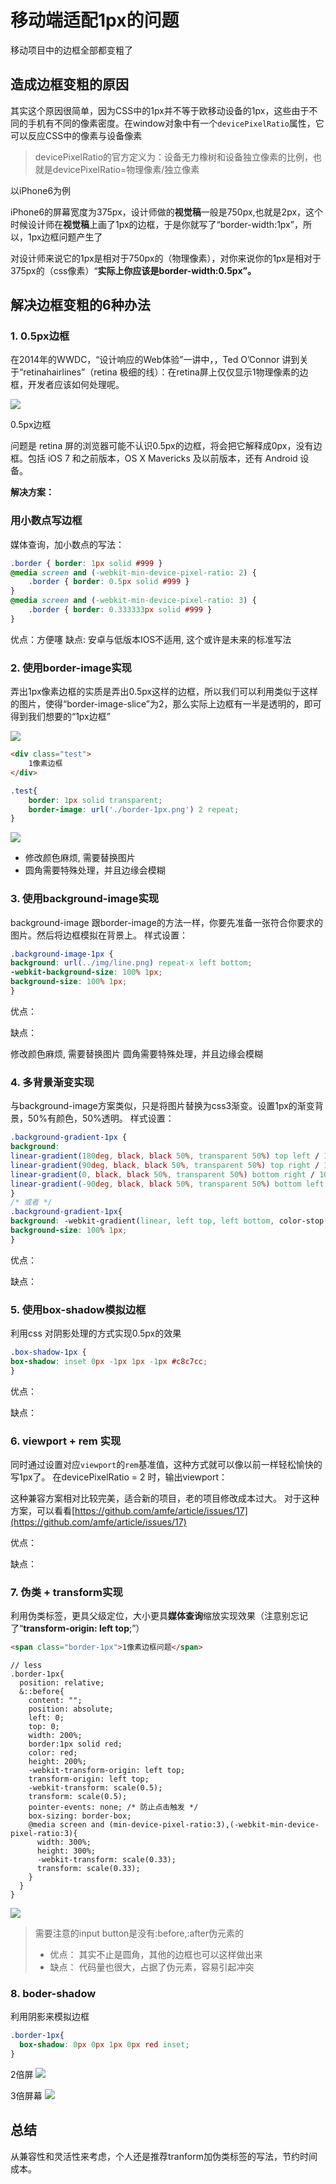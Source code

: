 # 移动端适配1px的问题

移动项目中的边框全部都变粗了

## 造成边框变粗的原因

其实这个原因很简单，因为CSS中的1px并不等于欧移动设备的1px，这些由于不同的手机有不同的像素密度。在window对象中有一个`devicePixelRatio`属性，它可以反应CSS中的像素与设备像素

> devicePixelRatio的官方定义为：设备无力橡树和设备独立像素的比例，也就是devicePixelRatio=物理像素/独立像素

以iPhone6为例

iPhone6的屏幕宽度为375px，设计师做的**视觉稿**一般是750px,也就是2px，这个时候设计师在**视觉稿**上画了1px的边框，于是你就写了“border-width:1px”，所以，1px边框问题产生了

对设计师来说它的1px是相对于750px的（物理像素），对你来说你的1px是相对于375px的（css像素）“**实际上你应该是border-width:0.5px”。**

## 解决边框变粗的6种办法

### 1. 0.5px边框

在2014年的WWDC，“设计响应的Web体验”一讲中，，Ted O’Connor 讲到关于“retinahairlines”（retina 极细的线）：在retina屏上仅仅显示1物理像素的边框，开发者应该如何处理呢。

![](https://gcc68.oss-cn-hangzhou.aliyuncs.com/2019-11-23-%E8%9A%82%E8%9A%81%E5%89%8D%E7%AB%AF%E7%A0%94%E5%8F%91%E6%9C%80%E4%BD%B3%E5%AE%9E%E8%B7%B5_%E6%88%90%E9%83%BD%E5%85%A8%E6%A0%88%E5%A4%A7%E4%BC%9A)


0.5px边框

问题是 retina 屏的浏览器可能不认识0.5px的边框，将会把它解释成0px，没有边框。包括 iOS 7 和之前版本，OS X Mavericks 及以前版本，还有 Android 设备。

**解决方案：**

### 用小数点写边框

媒体查询，加小数点的写法：

```css
.border { border: 1px solid #999 }
@media screen and (-webkit-min-device-pixel-ratio: 2) {
    .border { border: 0.5px solid #999 }
}
@media screen and (-webkit-min-device-pixel-ratio: 3) {
    .border { border: 0.333333px solid #999 }
}
```
优点：方便噻
缺点: 安卓与低版本IOS不适用, 这个或许是未来的标准写法

### 2. 使用border-image实现

弄出1px像素边框的实质是弄出0.5px这样的边框，所以我们可以利用类似于这样的图片，使得“border-image-slice”为2，那么实际上边框有一半是透明的，即可得到我们想要的“1px边框”

![](https://gcc68.oss-cn-hangzhou.aliyuncs.com/2019-11-23-163542bd9cebc824)

```html
<div class="test">
    1像素边框
</div>

```

```css
.test{
    border: 1px solid transparent;
    border-image: url('./border-1px.png') 2 repeat;
}
```

![](https://gcc68.oss-cn-hangzhou.aliyuncs.com/2019-11-23-1635433ddb7e6af4)

- 修改颜色麻烦, 需要替换图片
- 圆角需要特殊处理，并且边缘会模糊

### 3. 使用background-image实现

background-image 跟border-image的方法一样，你要先准备一张符合你要求的图片。然后将边框模拟在背景上。
样式设置：

```css
.background-image-1px {
background: url(../img/line.png) repeat-x left bottom;
-webkit-background-size: 100% 1px;
background-size: 100% 1px;
}
```
优点：

缺点：

修改颜色麻烦, 需要替换图片
圆角需要特殊处理，并且边缘会模糊

### 4. 多背景渐变实现

与background-image方案类似，只是将图片替换为css3渐变。设置1px的渐变背景，50%有颜色，50%透明。
样式设置：

```css
.background-gradient-1px {
background:
linear-gradient(180deg, black, black 50%, transparent 50%) top left / 100% 1px no-repeat,
linear-gradient(90deg, black, black 50%, transparent 50%) top right / 1px 100% no-repeat,
linear-gradient(0, black, black 50%, transparent 50%) bottom right / 100% 1px no-repeat,
linear-gradient(-90deg, black, black 50%, transparent 50%) bottom left / 1px 100% no-repeat;
}
/* 或者 */
.background-gradient-1px{
background: -webkit-gradient(linear, left top, left bottom, color-stop(.5, transparent), color-stop(.5, #c8c7cc), to(#c8c7cc)) left bottom repeat-x;
background-size: 100% 1px;
}
```

优点：

缺点：

### 5. 使用box-shadow模拟边框

利用css 对阴影处理的方式实现0.5px的效果

```css
.box-shadow-1px {
box-shadow: inset 0px -1px 1px -1px #c8c7cc;
}
```

优点：

缺点：

### 6. viewport + rem 实现

同时通过设置对应`viewport`的`rem`基准值，这种方式就可以像以前一样轻松愉快的写1px了。
在devicePixelRatio = 2 时，输出viewport：


这种兼容方案相对比较完美，适合新的项目，老的项目修改成本过大。
对于这种方案，可以看看[https://github.com/amfe/article/issues/17](https://github.com/amfe/article/issues/17)

优点：

缺点：

### 7. 伪类 + transform实现

利用伪类标签，更具父级定位，大小更具**媒体查询**缩放实现效果（注意别忘记了“**transform-origin: left top**;”）

```html
<span class="border-1px">1像素边框问题</span>
```

```less
// less
.border-1px{
  position: relative;
  &::before{
    content: "";
    position: absolute;
    left: 0;
    top: 0;
    width: 200%;
    border:1px solid red;
    color: red;
    height: 200%;
    -webkit-transform-origin: left top;
    transform-origin: left top;
    -webkit-transform: scale(0.5);
    transform: scale(0.5);
    pointer-events: none; /* 防止点击触发 */
    box-sizing: border-box;
    @media screen and (min-device-pixel-ratio:3),(-webkit-min-device-pixel-ratio:3){
      width: 300%;
      height: 300%;
      -webkit-transform: scale(0.33);
      transform: scale(0.33);
    }
  }
}

```

![](https://gcc68.oss-cn-hangzhou.aliyuncs.com/2019-11-23-163487345f17f3d4)

> 需要注意的input button是没有:before,:after伪元素的
> - 优点： 其实不止是圆角，其他的边框也可以这样做出来
> - 缺点： 代码量也很大，占据了伪元素，容易引起冲突


### 8. boder-shadow

利用阴影来模拟边框

```css
.border-1px{
  box-shadow: 0px 0px 1px 0px red inset;
}
```
2倍屏
![](https://gcc68.oss-cn-hangzhou.aliyuncs.com/2019-11-23-104841.jpg)

3倍屏幕
![](https://gcc68.oss-cn-hangzhou.aliyuncs.com/2019-11-23-163487e1ced2e2d7-1)


## 总结

从兼容性和灵活性来考虑，个人还是推荐tranform加伪类标签的写法，节约时间成本。
